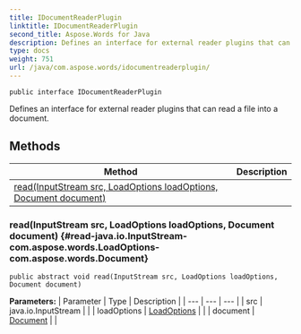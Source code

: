 ```yaml
---
title: IDocumentReaderPlugin
linktitle: IDocumentReaderPlugin
second_title: Aspose.Words for Java
description: Defines an interface for external reader plugins that can read a file into a document in Java.
type: docs
weight: 751
url: /java/com.aspose.words/idocumentreaderplugin/
---
```

```
public interface IDocumentReaderPlugin
```

Defines an interface for external reader plugins that can read a file into a document.
## Methods

| Method | Description |
| --- | --- |
| [read(InputStream src, LoadOptions loadOptions, Document document)](#read-java.io.InputStream-com.aspose.words.LoadOptions-com.aspose.words.Document) |  |
### read(InputStream src, LoadOptions loadOptions, Document document) {#read-java.io.InputStream-com.aspose.words.LoadOptions-com.aspose.words.Document}
```
public abstract void read(InputStream src, LoadOptions loadOptions, Document document)
```




**Parameters:**
| Parameter | Type | Description |
| --- | --- | --- |
| src | java.io.InputStream |  |
| loadOptions | [LoadOptions](../../com.aspose.words/loadoptions/) |  |
| document | [Document](../../com.aspose.words/document/) |  |

